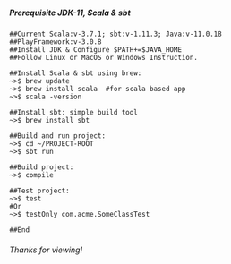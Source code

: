 ##### Prerequisite JDK-11, Scala & sbt
    ##Current Scala:v-3.7.1; sbt:v-1.11.3; Java:v-11.0.18
    ##PlayFramework:v-3.0.8
    ##Install JDK & Configure $PATH+=$JAVA_HOME
    ##Follow Linux or MacOS or Windows Instruction.
    
    ##Install Scala & sbt using brew:
    ~>$ brew update
    ~>$ brew install scala  #for scala based app
    ~>$ scala -version
    
    ##Install sbt: simple build tool
    ~>$ brew install sbt
    
    ##Build and run project:
    ~>$ cd ~/PROJECT-ROOT
    ~>$ sbt run
    
    ##Build project:
    ~>$ compile
    
    ##Test project:
    ~>$ test
    #Or
    ~>$ testOnly com.acme.SomeClassTest
    
    ##End
    
###### Thanks for viewing! 
